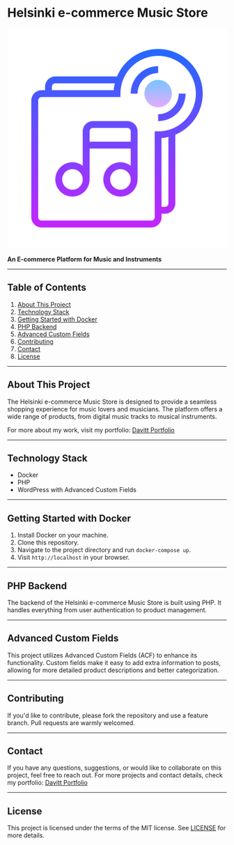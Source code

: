 # Helsinki e-commerce Music Store

![Project Logo](./icons8-music-512.png)

**An E-commerce Platform for Music and Instruments**

---

## Table of Contents

1. [About This Project](#about-this-project)
2. [Technology Stack](#technology-stack)
3. [Getting Started with Docker](#getting-started-with-docker)
4. [PHP Backend](#php-backend)
5. [Advanced Custom Fields](#advanced-custom-fields)
6. [Contributing](#contributing)
7. [Contact](#contact)
8. [License](#license)

---

## About This Project

The Helsinki e-commerce Music Store is designed to provide a seamless shopping experience for music lovers and musicians. The platform offers a wide range of products, from digital music tracks to musical instruments.

For more about my work, visit my portfolio: [Davitt Portfolio](https://davittportfolio.com/)

---

## Technology Stack

- Docker
- PHP
- WordPress with Advanced Custom Fields

---

## Getting Started with Docker

1. Install Docker on your machine.
2. Clone this repository.
3. Navigate to the project directory and run `docker-compose up`.
4. Visit `http://localhost` in your browser.

---

## PHP Backend

The backend of the Helsinki e-commerce Music Store is built using PHP. It handles everything from user authentication to product management.

---

## Advanced Custom Fields

This project utilizes Advanced Custom Fields (ACF) to enhance its functionality. Custom fields make it easy to add extra information to posts, allowing for more detailed product descriptions and better categorization.

---

## Contributing

If you'd like to contribute, please fork the repository and use a feature branch. Pull requests are warmly welcomed.

---

## Contact

If you have any questions, suggestions, or would like to collaborate on this project, feel free to reach out. For more projects and contact details, check my portfolio: [Davitt Portfolio](https://davittportfolio.com/)

---

## License

This project is licensed under the terms of the MIT license. See [LICENSE](LICENSE) for more details.
